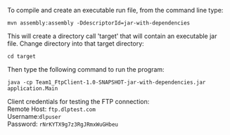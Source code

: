To compile and create an executable run file, from the command line type:

`mvn assembly:assembly -DdescriptorId=jar-with-dependencies`

This will create a directory call 'target' that will contain an executable jar file.
Change directory into that target directory:

`cd target`

Then type the following command to run the program:

`java -cp Team1_FtpClient-1.0-SNAPSHOT-jar-with-dependencies.jar application.Main`

Client credentials for testing the FTP connection: \
Remote Host: `ftp.dlptest.com` \
Username:`dlpuser` \
Password: `rNrKYTX9g7z3RgJRmxWuGHbeu`
